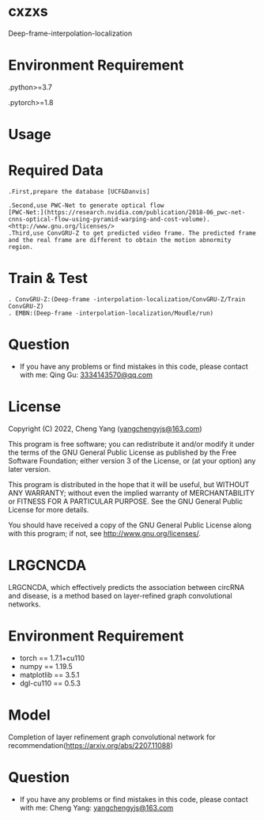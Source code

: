 # cxzxs
Deep-frame-interpolation-localization

# Environment Requirement
.python>=3.7

.pytorch>=1.8

# Usage

# Required Data

    .First,prepare the database [UCF&Danvis]

    .Second,use PWC-Net to generate optical flow 
    [PWC-Net:](https://research.nvidia.com/publication/2018-06_pwc-net-cnns-optical-flow-using-pyramid-warping-and-cost-volume).
    <http://www.gnu.org/licenses/>
    .Third,use ConvGRU-Z to get predicted video frame. The predicted frame and the real frame are different to obtain the motion abnormity region.

# Train & Test
    . ConvGRU-Z:(Deep-frame -interpolation-localization/ConvGRU-Z/Train ConvGRU-Z)
    . EMBN:(Deep-frame -interpolation-localization/Moudle/run)

# Question
+ If you have any problems or find mistakes in this code, please contact with me: 
Qing Gu: 3334143570@qq.com 
# License

Copyright (C) 2022, Cheng Yang (yangchengyjs@163.com)

This program is free software; you can redistribute it and/or
modify it under the terms of the GNU General Public License
as published by the Free Software Foundation; either version 3
of the License, or (at your option) any later version.

This program is distributed in the hope that it will be useful,
but WITHOUT ANY WARRANTY; without even the implied warranty of
MERCHANTABILITY or FITNESS FOR A PARTICULAR PURPOSE.  See the
GNU General Public License for more details.

You should have received a copy of the GNU General Public License
along with this program; if not, see <http://www.gnu.org/licenses/>.



# LRGCNCDA
LRGCNCDA, which effectively predicts the association between circRNA and disease, is a method based on layer-refined graph convolutional networks.



# Environment Requirement
+ torch == 1.7.1+cu110
+ numpy == 1.19.5
+ matplotlib == 3.5.1
+ dgl-cu110 == 0.5.3



# Model
Completion of layer refinement graph convolutional network for recommendation(https://arxiv.org/abs/2207.11088)



# Question
+ If you have any problems or find mistakes in this code, please contact with me: 
Cheng Yang: yangchengyjs@163.com 
